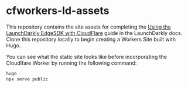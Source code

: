 # cfworkers-ld-assets

This repository contains the site assets for completing the [Using the LaunchDarkly EdgeSDK with CloudFlare](https://docs.launchdarkly.com/guides/infrastructure/cloudflare-workers) guide in the LaunchDarkly docs. Clone this repository locally to begin creating a Workers Site built with Hugo.

You can see what the static site looks like before incorporating the Cloudlfare Worker by running the following command:

```sh
hugo
npx serve public
```